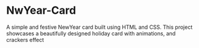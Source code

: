 # NwYear-Card
A simple and festive NewYear card built using HTML and CSS. This project showcases a beautifully designed holiday card with animations, and crackers effect
